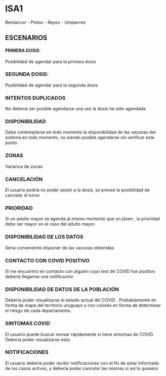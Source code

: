 # ISA1
Bentancor - Pintos - Reyes - Umpierrez

## ESCENARIOS

#### PRIMERA DOSIS:
Posibilidad de agendar para la primera dosis

### SEGUNDA DOSIS:
Posibilidad de agendar para la segunda dosis

### INTENTOS DUPLICADOS
No debería ser posible agendarse una vez la dosis ha sido agendada

### DISPONIBILIDAD
Debe contemplarse en todo momento la disponibilidad de las vacunas del sistema en todo momento, no siendo posible agendarse sin verificar este punto.

### ZONAS
Varianza de zonas

### CANCELACIÓN
El usuario podría no poder asistir a la dosis, se prevee la posibilidad de cancelar el turno

### PRIORIDAD
Si un adulto mayor se agenda al mismo momento que un jóven , la prioridad debe ser mayor en el caso del adulto mayor.

### DISPONIBILIDAD DE LOS DATOS
Sería conveniente disponer de las vacunas obtenidas 

### CONTACTO CON COVID POSITIVO
Si me encuentro en contacto con alguien cuyo test de COVID fue positivo debería llegarme una notificación

### DISPONIBILIDAD DE DATOS DE LA POBLACIÓN
Debería poder visualizarse el estado actual del COVID . Probablemente en forma de mapa del territorio uruguayo y con colores en forma de determinar el riesgo de cada departamento.

### SINTOMAS COVID
El usuario puede buscar revisar rápidamente si tiene sintomas de COVID. Debería poder visualizarse esto.

### NOTIFICACIONES
El usuario debería poder recibir notificaciones con el fin de estar informado de los casos activos, y debería poder cancelar las mismas si así lo quisiera
